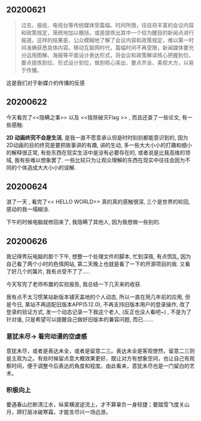 
## 20200621

> 过去，报纸、电视台等传统媒体受篇幅、时间所限，往往将丰富的会议内容和政策规定，笼统地加以概括，或是提炼出其中一个较为醒目的新闻点进行报道。这样的结果是，公众模糊地了解了会议内容和政策规定，难以第一时间准确获悉具体内容。移动互联网时代，篇幅时间不再受限，新闻媒体要充分运用图解、海报等平面设计表达形式，将会议和政策解读核心把握到位、要点提炼到位、形式设计到位，做到核心突出、要点齐全、美观大方，以易于传播。

这是我们对于新媒介的传播的反感

## 20200622

今天看完了<<隐瞒之事>> 以及 <<拔除破灭Flag >> ,  而且还查了一些论文,  有一些感触:

**2D 动画终究不会是生活**, 是我一直不愿意承认但是时时刻刻都能意识到的,   因为2D动画的目的终究是要把故事讲的有趣,  讲的生动,  多一些大大小小的打趣和细小的解释很正常,  有些东西在现实生活中是没有必要存在的,  或者说是比我高维的领域,  我有些难以想象罢了.  一些比较只为让观众理解的东西在现实中往往会因为不同的个体造成大大小小的误解.

## 20200624

浪了一天 ,  看完了<< HELLO WORLD>> 真的真的感触很深,  三个是世界的轮回,  感动的我一塌糊涂.

下午的时候电脑就修回来了,  我隐瞒了其他人,  因为我想做一些别的.

## 20200626

我记得秀玩电脑的那个下午,  想整一个处理文件的脚本,  忙到深夜,  有点慌乱,  因为自己看了两个小时的色情网站,  第二天晚上也就是看了一下的开源项目的我.  又看了好几个的簧片,  我有点受不了了.....

今天写完了老师布置的实验报告, 我总结一下几天来的收获.

‍我有点不太习惯某站新版本铺天盖地的个人动态,  所以一直在用几年前的应用,  但是今日, 某站不再适配旧版本APP(5.12.0),   不再支持旧版本用户的登录操作,  改了登录的验证方式,  发一个动态记录一下我这个老人,  (反正也没人看吧~) ,  不是为了针对谁,  只是希望可以提醒自己做好旧版本的兼容问题,  而已.......
### 意犹未尽-> 看完动漫的空虚感
意犹未尽，或者是表达未全，或者是留意二三。表达未全是客观使然，留意二三则是主观为之。有些时候留点意大概效果更好，既让对方有想象空间，也让自己有观察时间，便于调整今后表达的角度和程度。由此看来，意犹未尽也是一门留白的艺术。
### 积极向上
要遇春山拦断清江水，纵桨横波逆流上，才不算辜负一身轻捷；要踏雪飞度关山月，蹄打层冰破寒霜，才能言尽兴一场远游。